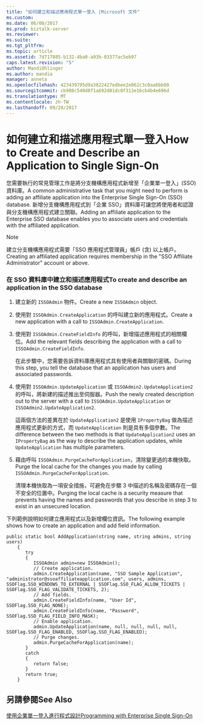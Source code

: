 ```yaml
---
title: "如何建立和描述應用程式單一登入 |Microsoft 文件"
ms.custom: 
ms.date: 06/08/2017
ms.prod: biztalk-server
ms.reviewer: 
ms.suite: 
ms.tgt_pltfrm: 
ms.topic: article
ms.assetid: 7d717885-b132-4ba0-a93b-03377ac5eb97
caps.latest.revision: "5"
author: MandiOhlinger
ms.author: mandia
manager: anneta
ms.openlocfilehash: 423439795d9a3822427edbee2e062c3c0aa6bb80
ms.sourcegitcommit: cb908c540d8f1a692d01dc8f313e16cb4b4e696d
ms.translationtype: MT
ms.contentlocale: zh-TW
ms.lasthandoff: 09/20/2017
---
```

# <a name="how-to-create-and-describe-an-application-to-single-sign-on"></a><span data-ttu-id="1e1b2-102">如何建立和描述應用程式單一登入</span><span class="sxs-lookup"><span data-stu-id="1e1b2-102">How to Create and Describe an Application to Single Sign-On</span></span>
<span data-ttu-id="1e1b2-103">您需要執行的常見管理工作是將分支機構應用程式新增至「企業單一登入」(SSO) 資料庫。</span><span class="sxs-lookup"><span data-stu-id="1e1b2-103">A common administrative task that you might need to perform is adding an affiliate application into the Enterprise Single Sign-On (SSO) database.</span></span> <span data-ttu-id="1e1b2-104">新增分支機構應用程式到「企業 SSO」資料庫可讓您將使用者和認證與分支機構應用程式建立關聯。</span><span class="sxs-lookup"><span data-stu-id="1e1b2-104">Adding an affiliate application to the Enterprise SSO database enables you to associate users and credentials with the affiliated application.</span></span>  
  
> [!NOTE]
>  <span data-ttu-id="1e1b2-105">建立分支機構應用程式需要「SSO 應用程式管理員」帳戶 (含) 以上帳戶。</span><span class="sxs-lookup"><span data-stu-id="1e1b2-105">Creating an affiliated application requires membership in the "SSO Affiliate Administrator" account or above.</span></span>  
  
### <a name="to-create-and-describe-an-application-in-the-sso-database"></a><span data-ttu-id="1e1b2-106">在 SSO 資料庫中建立和描述應用程式</span><span class="sxs-lookup"><span data-stu-id="1e1b2-106">To create and describe an application in the SSO database</span></span>  
  
1.  <span data-ttu-id="1e1b2-107">建立新的 `ISSOAdmin` 物件。</span><span class="sxs-lookup"><span data-stu-id="1e1b2-107">Create a new `ISSOAdmin` object.</span></span>  
  
2.  <span data-ttu-id="1e1b2-108">使用對 `ISSOAdmin.CreateApplication` 的呼叫建立新的應用程式。</span><span class="sxs-lookup"><span data-stu-id="1e1b2-108">Create a new application with a call to `ISSOAdmin.CreateApplication`.</span></span>  
  
3.  <span data-ttu-id="1e1b2-109">使用對 `ISSOAdmin.CreateFieldInfo` 的呼叫，新增描述應用程式的相關欄位。</span><span class="sxs-lookup"><span data-stu-id="1e1b2-109">Add the relevant fields describing the application with a call to `ISSOAdmin.CreateFieldInfo`.</span></span>  
  
     <span data-ttu-id="1e1b2-110">在此步驟中，您需要告訴資料庫應用程式具有使用者與關聯的密碼。</span><span class="sxs-lookup"><span data-stu-id="1e1b2-110">During this step, you tell the database that an application has users and associated passwords.</span></span>  
  
4.  <span data-ttu-id="1e1b2-111">使用對 `ISSOAdmin.UpdateApplication` 或 `ISSOAdmin2.UpdateApplication2` 的呼叫，將新建的描述推出至伺服器。</span><span class="sxs-lookup"><span data-stu-id="1e1b2-111">Push the newly created description out to the server with a call to `ISSOAdmin.UpdateApplication` or `ISSOAdmin2.UpdateApplication2`.</span></span>  
  
     <span data-ttu-id="1e1b2-112">這兩個方法的差異在於 `UpdateApplication2` 是使用 `IPropertyBag` 做為描述應用程式更新的方式，而 `UpdateApplication` 則是具有多個參數。</span><span class="sxs-lookup"><span data-stu-id="1e1b2-112">The difference between the two methods is that `UpdateApplication2` uses an `IPropertyBag` as the way to describe the application updates, while `UpdateApplication` has multiple parameters.</span></span>  
  
5.  <span data-ttu-id="1e1b2-113">藉由呼叫 `ISSOAdmin.PurgeCacheForApplication`，清除變更過的本機快取。</span><span class="sxs-lookup"><span data-stu-id="1e1b2-113">Purge the local cache for the changes you made by calling `ISSOAdmin.PurgeCacheForApplication`.</span></span>  
  
     <span data-ttu-id="1e1b2-114">清理本機快取為一項安全措施，可避免在步驟 3 中描述的名稱及密碼存在一個不安全的位置中。</span><span class="sxs-lookup"><span data-stu-id="1e1b2-114">Purging the local cache is a security measure that prevents having the names and passwords that you describe in step 3 to exist in an unsecured location.</span></span>  
  
 <span data-ttu-id="1e1b2-115">下列範例說明如何建立應用程式以及新增欄位資訊。</span><span class="sxs-lookup"><span data-stu-id="1e1b2-115">The following example shows how to create an application and add field information.</span></span>  
  
```  
public static bool AddApplication(string name, string admins, string users)  
    {  
       try  
       {  
          ISSOAdmin admin=new ISSOAdmin();  
          // Create application.  
          admin.CreateApplication(name, "SSO Sample Application", "administrator@ssoaffiliateapplication.com", users, admins, SSOFlag.SSO_WINDOWS_TO_EXTERNAL | SSOFlag.SSO_FLAG_ALLOW_TICKETS | SSOFlag.SSO_FLAG_VALIDATE_TICKETS, 2);  
          // Add fields.  
          admin.CreateFieldInfo(name, "User Id", SSOFlag.SSO_FLAG_NONE);  
          admin.CreateFieldInfo(name, "Password", SSOFlag.SSO_FLAG_FIELD_INFO_MASK);  
          // Enable application.  
          admin.UpdateApplication(name, null, null, null, null, SSOFlag.SSO_FLAG_ENABLED, SSOFlag.SSO_FLAG_ENABLED);  
          // Purge changes.  
          admin.PurgeCacheForApplication(name);  
       }  
       catch  
       {  
          return false;  
       }  
       return true;  
    }  
```  
  
## <a name="see-also"></a><span data-ttu-id="1e1b2-116">另請參閱</span><span class="sxs-lookup"><span data-stu-id="1e1b2-116">See Also</span></span>  
 [<span data-ttu-id="1e1b2-117">使用企業單一登入進行程式設計</span><span class="sxs-lookup"><span data-stu-id="1e1b2-117">Programming with Enterprise Single Sign-On</span></span>](../core/programming-with-enterprise-single-sign-on.md)